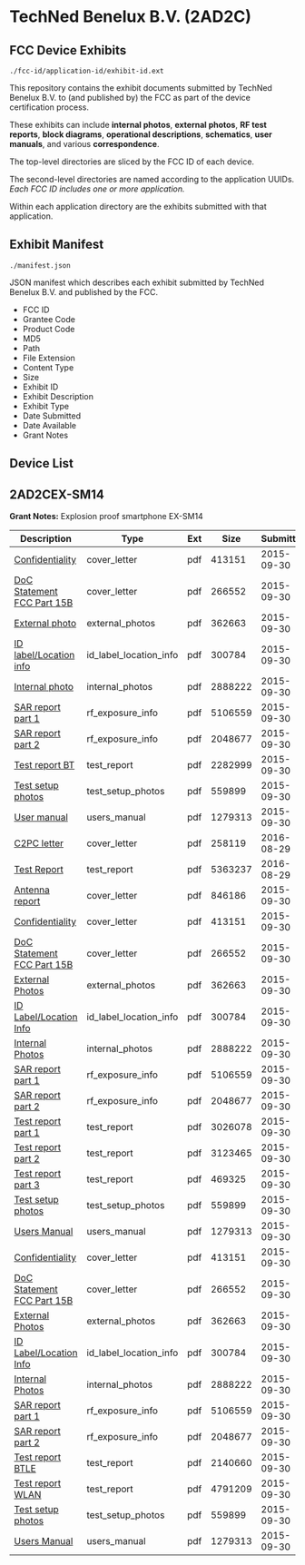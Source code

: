 # TechNed Benelux B.V. (2AD2C)
## FCC Device Exhibits

```
./fcc-id/application-id/exhibit-id.ext
```

This repository contains the exhibit documents submitted by TechNed Benelux B.V. to (and published by) the FCC as part of the device certification process.

These exhibits can include **internal photos**, **external photos**, **RF test reports**, **block diagrams**, **operational descriptions**, **schematics**, **user manuals**, and various **correspondence**.

The top-level directories are sliced by the FCC ID of each device.

The second-level directories are named according to the application UUIDs. *Each FCC ID includes one or more application.*

Within each application directory are the exhibits submitted with that application. 

## Exhibit Manifest

```
./manifest.json
```

JSON manifest which describes each exhibit submitted by TechNed Benelux B.V. and published by the FCC.

- FCC ID
- Grantee Code
- Product Code
- MD5
- Path
- File Extension
- Content Type
- Size
- Exhibit ID
- Exhibit Description
- Exhibit Type
- Date Submitted
- Date Available
- Grant Notes

## Device List
## 2AD2CEX-SM14
**Grant Notes:** Explosion proof smartphone EX-SM14

| Description | Type | Ext | Size | Submitted | Available |
| ----------- | ---- | --- | ---- | --------- | --------- |
| [Confidentiality](2AD2CEX-SM14/d5738bad2e5cf3341561ea3b60b779e5/2767462.pdf) | cover_letter | pdf | 413151 | 2015-09-30 | 2015-09-30 |
| [DoC Statement FCC Part 15B](2AD2CEX-SM14/d5738bad2e5cf3341561ea3b60b779e5/2767463.pdf) | cover_letter | pdf | 266552 | 2015-09-30 | 2015-09-30 |
| [External photo](2AD2CEX-SM14/d5738bad2e5cf3341561ea3b60b779e5/2767422.pdf) | external_photos | pdf | 362663 | 2015-09-30 | 2015-09-30 |
| [ID label/Location info](2AD2CEX-SM14/d5738bad2e5cf3341561ea3b60b779e5/2767424.pdf) | id_label_location_info | pdf | 300784 | 2015-09-30 | 2015-09-30 |
| [Internal photo](2AD2CEX-SM14/d5738bad2e5cf3341561ea3b60b779e5/2453270.pdf) | internal_photos | pdf | 2888222 | 2015-09-30 | 2015-09-30 |
| [SAR report part 1](2AD2CEX-SM14/d5738bad2e5cf3341561ea3b60b779e5/2767851.pdf) | rf_exposure_info | pdf | 5106559 | 2015-09-30 | 2015-09-30 |
| [SAR report part 2](2AD2CEX-SM14/d5738bad2e5cf3341561ea3b60b779e5/2767854.pdf) | rf_exposure_info | pdf | 2048677 | 2015-09-30 | 2015-09-30 |
| [Test report BT](2AD2CEX-SM14/d5738bad2e5cf3341561ea3b60b779e5/2767941.pdf) | test_report | pdf | 2282999 | 2015-09-30 | 2015-09-30 |
| [Test setup photos](2AD2CEX-SM14/d5738bad2e5cf3341561ea3b60b779e5/2767858.pdf) | test_setup_photos | pdf | 559899 | 2015-09-30 | 2015-09-30 |
| [User manual](2AD2CEX-SM14/d5738bad2e5cf3341561ea3b60b779e5/2767425.pdf) | users_manual | pdf | 1279313 | 2015-09-30 | 2015-09-30 |
| [C2PC letter](2AD2CEX-SM14/572535efd6b2dba2e30f78fc33b10f8e/3114822.pdf) | cover_letter | pdf | 258119 | 2016-08-29 | 2016-08-29 |
| [Test Report](2AD2CEX-SM14/572535efd6b2dba2e30f78fc33b10f8e/3114823.pdf) | test_report | pdf | 5363237 | 2016-08-29 | 2016-08-29 |
| [Antenna report](2AD2CEX-SM14/32f8e06db42e0a3f5a6a26e70992cbd1/2767416.pdf) | cover_letter | pdf | 846186 | 2015-09-30 | 2015-09-30 |
| [Confidentiality](2AD2CEX-SM14/32f8e06db42e0a3f5a6a26e70992cbd1/2767462.pdf) | cover_letter | pdf | 413151 | 2015-09-30 | 2015-09-30 |
| [DoC Statement FCC Part 15B](2AD2CEX-SM14/32f8e06db42e0a3f5a6a26e70992cbd1/2767463.pdf) | cover_letter | pdf | 266552 | 2015-09-30 | 2015-09-30 |
| [External Photos](2AD2CEX-SM14/32f8e06db42e0a3f5a6a26e70992cbd1/2767422.pdf) | external_photos | pdf | 362663 | 2015-09-30 | 2015-09-30 |
| [ID Label/Location Info](2AD2CEX-SM14/32f8e06db42e0a3f5a6a26e70992cbd1/2767424.pdf) | id_label_location_info | pdf | 300784 | 2015-09-30 | 2015-09-30 |
| [Internal Photos](2AD2CEX-SM14/32f8e06db42e0a3f5a6a26e70992cbd1/2453270.pdf) | internal_photos | pdf | 2888222 | 2015-09-30 | 2015-09-30 |
| [SAR report part 1](2AD2CEX-SM14/32f8e06db42e0a3f5a6a26e70992cbd1/2767851.pdf) | rf_exposure_info | pdf | 5106559 | 2015-09-30 | 2015-09-30 |
| [SAR report part 2](2AD2CEX-SM14/32f8e06db42e0a3f5a6a26e70992cbd1/2767854.pdf) | rf_exposure_info | pdf | 2048677 | 2015-09-30 | 2015-09-30 |
| [Test report part 1](2AD2CEX-SM14/32f8e06db42e0a3f5a6a26e70992cbd1/2767855.pdf) | test_report | pdf | 3026078 | 2015-09-30 | 2015-09-30 |
| [Test report part 2](2AD2CEX-SM14/32f8e06db42e0a3f5a6a26e70992cbd1/2767856.pdf) | test_report | pdf | 3123465 | 2015-09-30 | 2015-09-30 |
| [Test report part 3](2AD2CEX-SM14/32f8e06db42e0a3f5a6a26e70992cbd1/2767857.pdf) | test_report | pdf | 469325 | 2015-09-30 | 2015-09-30 |
| [Test setup photos](2AD2CEX-SM14/32f8e06db42e0a3f5a6a26e70992cbd1/2767858.pdf) | test_setup_photos | pdf | 559899 | 2015-09-30 | 2015-09-30 |
| [Users Manual](2AD2CEX-SM14/32f8e06db42e0a3f5a6a26e70992cbd1/2767425.pdf) | users_manual | pdf | 1279313 | 2015-09-30 | 2015-09-30 |
| [Confidentiality](2AD2CEX-SM14/5f0c4d2170eec213ffbdd12c1593cd68/2767462.pdf) | cover_letter | pdf | 413151 | 2015-09-30 | 2015-09-30 |
| [DoC Statement FCC Part 15B](2AD2CEX-SM14/5f0c4d2170eec213ffbdd12c1593cd68/2767463.pdf) | cover_letter | pdf | 266552 | 2015-09-30 | 2015-09-30 |
| [External Photos](2AD2CEX-SM14/5f0c4d2170eec213ffbdd12c1593cd68/2767422.pdf) | external_photos | pdf | 362663 | 2015-09-30 | 2015-09-30 |
| [ID Label/Location Info](2AD2CEX-SM14/5f0c4d2170eec213ffbdd12c1593cd68/2767424.pdf) | id_label_location_info | pdf | 300784 | 2015-09-30 | 2015-09-30 |
| [Internal Photos](2AD2CEX-SM14/5f0c4d2170eec213ffbdd12c1593cd68/2453270.pdf) | internal_photos | pdf | 2888222 | 2015-09-30 | 2015-09-30 |
| [SAR report part 1](2AD2CEX-SM14/5f0c4d2170eec213ffbdd12c1593cd68/2767851.pdf) | rf_exposure_info | pdf | 5106559 | 2015-09-30 | 2015-09-30 |
| [SAR report part 2](2AD2CEX-SM14/5f0c4d2170eec213ffbdd12c1593cd68/2767854.pdf) | rf_exposure_info | pdf | 2048677 | 2015-09-30 | 2015-09-30 |
| [Test report BTLE](2AD2CEX-SM14/5f0c4d2170eec213ffbdd12c1593cd68/2767897.pdf) | test_report | pdf | 2140660 | 2015-09-30 | 2015-09-30 |
| [Test report WLAN](2AD2CEX-SM14/5f0c4d2170eec213ffbdd12c1593cd68/2767898.pdf) | test_report | pdf | 4791209 | 2015-09-30 | 2015-09-30 |
| [Test setup photos](2AD2CEX-SM14/5f0c4d2170eec213ffbdd12c1593cd68/2767858.pdf) | test_setup_photos | pdf | 559899 | 2015-09-30 | 2015-09-30 |
| [Users Manual](2AD2CEX-SM14/5f0c4d2170eec213ffbdd12c1593cd68/2767425.pdf) | users_manual | pdf | 1279313 | 2015-09-30 | 2015-09-30 |
